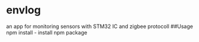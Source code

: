 # envlog
an app for monitoring sensors with STM32 IC and zigbee protocoll
##Usage
npm install - install npm package
